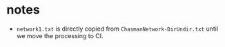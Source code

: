 # notes

- `network1.txt` is directly copied from `ChasmanNetwork-DirUndir.txt` until we move the processing to CI.
